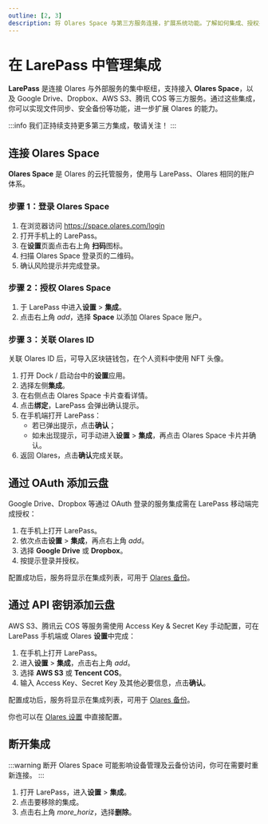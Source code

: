 ```yaml
---
outline: [2, 3]
description: 将 Olares Space 与第三方服务连接，扩展系统功能。了解如何集成、授权并管理已连接的服务，实现数据的无缝同步。
---
```


# 在 LarePass 中管理集成

**LarePass** 是连接 Olares 与外部服务的集中枢纽，支持接入 **Olares Space**，以及 Google Drive、Dropbox、AWS S3、腾讯 COS 等三方服务。通过这些集成，你可以实现文件同步、安全备份等功能，进一步扩展 Olares 的能力。

:::info
我们正持续支持更多第三方集成，敬请关注！
:::

## 连接 Olares Space

**Olares Space** 是 Olares 的云托管服务，使用与 LarePass、Olares 相同的账户体系。

### 步骤 1：登录 Olares Space

1. 在浏览器访问 <https://space.olares.com/login>  
2. 打开手机上的 LarePass。  
3. 在**设置**页面点击右上角 **扫码**图标。  
4. 扫描 Olares Space 登录页的二维码。  
5. 确认风险提示并完成登录。  

### 步骤 2：授权 Olares Space

1. 于 LarePass 中进入**设置** > **集成**。  
2. 点击右上角 <i class="material-symbols-outlined">add</i>，选择 **Space** 以添加 Olares Space 账户。  

### 步骤 3：关联 Olares ID

关联 Olares ID 后，可导入区块链钱包，在个人资料中使用 NFT 头像。

1. 打开 Dock / 启动台中的**设置**应用。  
2. 选择左侧**集成**。  
3. 在右侧点击 Olares Space 卡片查看详情。  
4. 点击**绑定**，LarePass 会弹出确认提示。  
5. 在手机端打开 LarePass：  
   - 若已弹出提示，点击**确认**；  
   - 如未出现提示，可手动进入**设置** > **集成**，再点击 Olares Space 卡片并确认。  
6. 返回 Olares，点击**确认**完成关联。  

## 通过 OAuth 添加云盘

Google Drive、Dropbox 等通过 OAuth 登录的服务集成需在 LarePass 移动端完成授权：

1. 在手机上打开 LarePass。  
2. 依次点击**设置** > **集成**，再点右上角 <i class="material-symbols-outlined">add</i>。  
3. 选择 **Google Drive** 或 **Dropbox**。  
4. 按提示登录并授权。  

配置成功后，服务将显示在集成列表，可用于 [Olares 备份](../olares/settings/backup.md)。

## 通过 API 密钥添加云盘

AWS S3、腾讯云 COS 等服务需使用 Access Key & Secret Key 手动配置，可在 LarePass 手机端或 Olares **设置**中完成：

1. 在手机上打开 LarePass。  
2. 进入**设置** > **集成**，点击右上角 <i class="material-symbols-outlined">add</i>。  
3. 选择 **AWS S3** 或 **Tencent COS**。  
4. 输入 Access Key、Secret Key 及其他必要信息，点击**确认**。  

配置成功后，服务将显示在集成列表，可用于 [Olares 备份](../olares/settings/backup.md)。  

你也可以在 [Olares 设置](/zh/manual/olares/settings/integrations.md) 中直接配置。

## 断开集成

:::warning
断开 Olares Space 可能影响设备管理及云备份访问，你可在需要时重新连接。
:::

1. 打开 LarePass，进入**设置** > **集成**。  
2. 点击要移除的集成。  
3. 点击右上角 <i class="material-symbols-outlined">more_horiz</i>，选择**删除**。
